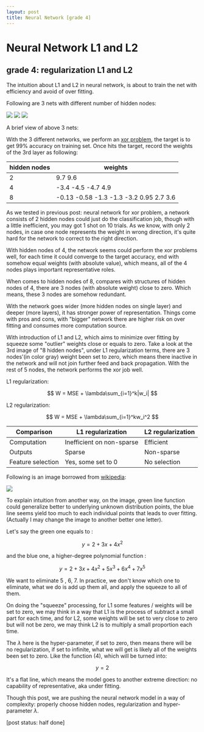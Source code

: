 ```yaml
---
layout: post
title: Neural Network [grade 4]
---
```


# Neural Network L1 and L2

## grade 4: regularization L1 and L2

The intuition about L1 and L2 in neural network, is about to train the net with efficiency and avoid of over fitting.

Following are 3 nets with different number of hidden nodes:

<img src="{{site.url}}/img/nn015.png">

<img src="{{site.url}}/img/nn016.png">

<img src="{{site.url}}/img/nn017.png">

A brief view of above 3 nets:

With the 3 different networks, we perform an [xor problem]({{site.url}}/2018/06/19/neural-network-xor-problem-grade-3.html), the target is to get 99% accuracy on training set. Once hits the target, record the weights of the 3rd layer as following:

hidden nodes | weights 
--- | --- 
2 | 9.7 9.6 
4 | -3.4 -4.5 -4.7 4.9
8 | -0.13 -0.58 -1.3 -1.3 -3.2 0.95 2.7 3.6 

As we tested in previous post: neural network for xor problem, a network consists of 2 hidden nodes could just do the classification job, though with a little inefficient, you may got 1 shot on 10 trials. As we know, with only 2 nodes, in case one node represents the weight in wrong direction, it's quite hard for the network to correct to the right direction.

With hidden nodes of 4, the network seems could perform the xor problems well, for each time it could converge to the target accuracy, end with somehow equal weights (with absolute value), which means, all of the 4 nodes plays important representative roles.

When comes to hidden nodes of 8, compares with structures of hidden nodes of 4, there are 3 nodes (with absolute weight) close to zero. Which means, these 3 nodes are somehow redundant.

With the network goes wider (more hidden nodes on single layer) and deeper (more layers), it has stronger power of representation. Things come with pros and cons, with "bigger" network there are higher risk on over fitting and consumes more computation source.

With introduction of L1 and L2, which aims to minimize over fitting by squeeze some "outlier" weights close or equals to zero. Take a look at the 3rd image of "8 hidden nodes", under L1 regularization terms, there are 3 nodes'(in color gray) weight been set to zero, which means there inactive in the network and will not join further feed and back propagation. With the rest of 5 nodes, the network performs the xor job well.

L1 regularization:

$$ W = MSE + \lambda\sum_{i=1}^k|w_i| $$

L2 regularization:

$$ W = MSE + \lambda\sum_{i=1}^kw_i^2 $$

Comparison | L1 regularization | L2 regularization
--- | --- | ---
Computation | Inefficient on non-sparse |  Efficient
Outputs | Sparse | Non-sparse
Feature selection | Yes, some set to 0 | No selection

Following is an image borrowed from [wikipedia](https://en.wikipedia.org/wiki/Regularization_(mathematics)):

<img src="{{site.url}}/img/nn018.png">

To explain intuition from another way, on the image, green line function could generalize better to underlying unknown distribution points, the blue line seems yield too much to each individual points that leads to over fitting.
(Actually I may change the image to another better one letter).

Let's say the green one equals to :

$$ y = 2 + 3x + 4x^2 $$

and the blue one, a higher-degree polynomial function :

$$ y = 2 + 3x + 4x^2 + 5x^3 + 6x^4 + 7x^5 $$

We want to eliminate 5 , 6, 7. In practice, we don't know which one to eliminate, what we do is add up them all, and apply the squeeze to all of them.

On doing the "squeeze" processing, for L1 some features / weights will be set to zero, we may think in a way that L1 is the process of subtract a small part for each time, and for L2, some weights will be set to very close to zero but will not be zero, we may think L2 is to multiply a small proportion each time.

The $\lambda$ here is the hyper-parameter, if set to zero, then means there will be no regularization, if set to infinite, what we will get is likely all of the weights been set to zero. Like the function (4), which will be turned into: 

$$ y = 2 $$

It's a flat line, which means the model goes to another extreme direction: no capability of representative, aka under fitting.

Though this post, we are pushing the neural network model in a way of complexity: properly choose hidden nodes, regularization and hyper-parameter $\lambda$.

[post status: half done]